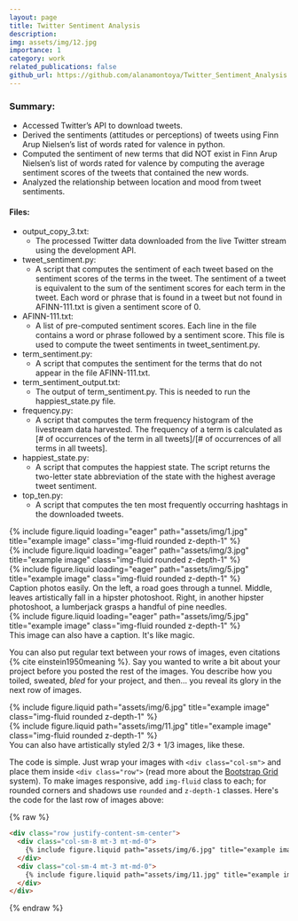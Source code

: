 ```yaml
---
layout: page
title: Twitter Sentiment Analysis
description: 
img: assets/img/12.jpg
importance: 1
category: work
related_publications: false
github_url: https://github.com/alanamontoya/Twitter_Sentiment_Analysis
---
```


### Summary:

- Accessed Twitter’s API to download tweets.
- Derived the sentiments (attitudes or perceptions) of tweets using Finn Arup Nielsen’s list of words rated for valence in python.
- Computed the sentiment of new terms that did NOT exist in Finn Arup Nielsen’s list of words rated for valence by computing the average sentiment scores of the tweets that contained the new words.
- Analyzed the relationship between location and mood from tweet sentiments.

#### Files:

- output_copy_3.txt:
  - The processed Twitter data downloaded from the live Twitter stream using the development API.
- tweet_sentiment.py:
  - A script that computes the sentiment of each tweet based on the sentiment scores of the terms in the tweet. The sentiment of a tweet is equivalent to the sum of the sentiment scores for each term in the tweet. Each word or phrase that is found in a tweet but not found in AFINN-111.txt is given a sentiment score of 0.
- AFINN-111.txt:
  - A list of pre-computed sentiment scores. Each line in the file contains a word or phrase followed by a sentiment score. This file is used to compute the tweet sentiments in tweet_sentiment.py.
- term_sentiment.py:
  - A script that computes the sentiment for the terms that do not appear in the file AFINN-111.txt.
- term_sentiment_output.txt:
  - The output of term_sentiment.py. This is needed to run the happiest_state.py file.
- frequency.py:
  - A script that computes the term frequency histogram of the livestream data harvested. The frequency of a term is calculated as [# of occurrences of the term in all tweets]/[# of occurrences of all terms in all tweets].
- happiest_state.py:
  - A script that computes the happiest state. The script returns the two-letter state abbreviation of the state with the highest average tweet sentiment.
- top_ten.py:
  - A script that computes the ten most frequently occurring hashtags in the downloaded tweets.

<div class="row">
    <div class="col-sm mt-3 mt-md-0">
        {% include figure.liquid loading="eager" path="assets/img/1.jpg" title="example image" class="img-fluid rounded z-depth-1" %}
    </div>
    <div class="col-sm mt-3 mt-md-0">
        {% include figure.liquid loading="eager" path="assets/img/3.jpg" title="example image" class="img-fluid rounded z-depth-1" %}
    </div>
    <div class="col-sm mt-3 mt-md-0">
        {% include figure.liquid loading="eager" path="assets/img/5.jpg" title="example image" class="img-fluid rounded z-depth-1" %}
    </div>
</div>
<div class="caption">
    Caption photos easily. On the left, a road goes through a tunnel. Middle, leaves artistically fall in a hipster photoshoot. Right, in another hipster photoshoot, a lumberjack grasps a handful of pine needles.
</div>
<div class="row">
    <div class="col-sm mt-3 mt-md-0">
        {% include figure.liquid loading="eager" path="assets/img/5.jpg" title="example image" class="img-fluid rounded z-depth-1" %}
    </div>
</div>
<div class="caption">
    This image can also have a caption. It's like magic.
</div>

You can also put regular text between your rows of images, even citations {% cite einstein1950meaning %}.
Say you wanted to write a bit about your project before you posted the rest of the images.
You describe how you toiled, sweated, _bled_ for your project, and then... you reveal its glory in the next row of images.

<div class="row justify-content-sm-center">
    <div class="col-sm-8 mt-3 mt-md-0">
        {% include figure.liquid path="assets/img/6.jpg" title="example image" class="img-fluid rounded z-depth-1" %}
    </div>
    <div class="col-sm-4 mt-3 mt-md-0">
        {% include figure.liquid path="assets/img/11.jpg" title="example image" class="img-fluid rounded z-depth-1" %}
    </div>
</div>
<div class="caption">
    You can also have artistically styled 2/3 + 1/3 images, like these.
</div>

The code is simple.
Just wrap your images with `<div class="col-sm">` and place them inside `<div class="row">` (read more about the <a href="https://getbootstrap.com/docs/4.4/layout/grid/">Bootstrap Grid</a> system).
To make images responsive, add `img-fluid` class to each; for rounded corners and shadows use `rounded` and `z-depth-1` classes.
Here's the code for the last row of images above:

{% raw %}

```html
<div class="row justify-content-sm-center">
  <div class="col-sm-8 mt-3 mt-md-0">
    {% include figure.liquid path="assets/img/6.jpg" title="example image" class="img-fluid rounded z-depth-1" %}
  </div>
  <div class="col-sm-4 mt-3 mt-md-0">
    {% include figure.liquid path="assets/img/11.jpg" title="example image" class="img-fluid rounded z-depth-1" %}
  </div>
</div>
```

{% endraw %}
